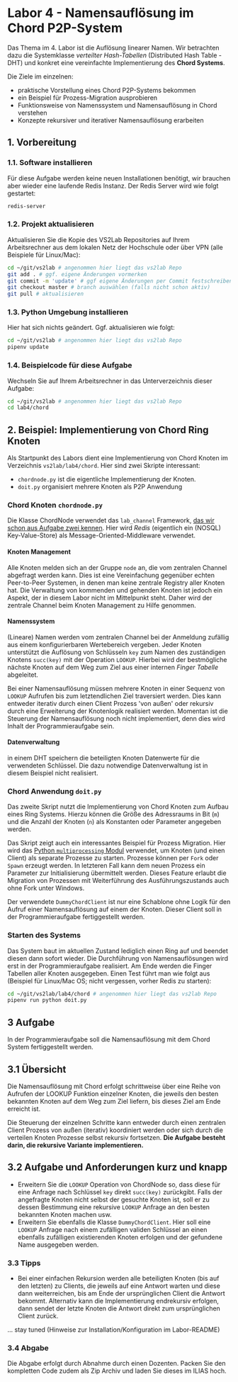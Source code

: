 # **Labor 4** - Namensauflösung im Chord P2P-System

Das Thema im 4. Labor ist die Auflösung linearer Namen. Wir betrachten dazu die
Systemklasse *verteilter Hash-Tabellen* (Distributed Hash Table - DHT) und
konkret eine vereinfachte Implementierung des **Chord Systems**.

Die Ziele im einzelnen:

- praktische Vorstellung eines Chord P2P-Systems bekommen
- ein Beispiel für Prozess-Migration ausprobieren
- Funktionsweise von Namenssystem und Namensauflösung in Chord verstehen
- Konzepte rekursiver und iterativer Namensauflösung erarbeiten

## 1. Vorbereitung

### 1.1. Software installieren

Für diese Aufgabe werden keine neuen Installationen benötigt, wir brauchen aber
wieder eine laufende Redis Instanz. Der Redis Server wird wie folgt gestartet:

```bash
redis-server
```

### 1.2. Projekt aktualisieren

Aktualisieren Sie die Kopie des VS2Lab Repositories auf Ihrem Arbeitsrechner aus
dem lokalen Netz der Hochschule oder über VPN (alle Beispiele für Linux/Mac):

```bash
cd ~/git/vs2lab # angenommen hier liegt das vs2lab Repo
git add . # ggf. eigene Änderungen vormerken
git commit -m 'update' # ggf eigene Änderungen per Commit festschreiben
git checkout master # branch auswählen (falls nicht schon aktiv)
git pull # aktualisieren
```

### 1.3. Python Umgebung installieren

Hier hat sich nichts geändert. Ggf. aktualisieren wie folgt:

```bash
cd ~/git/vs2lab # angenommen hier liegt das vs2lab Repo
pipenv update
```

### 1.4. Beispielcode für diese Aufgabe

Wechseln Sie auf Ihrem Arbeitsrechner in das Unterverzeichnis dieser Aufgabe:

```bash
cd ~/git/vs2lab # angenommen hier liegt das vs2lab Repo
cd lab4/chord
```

## 2. Beispiel: Implementierung von Chord Ring Knoten

Als Startpunkt des Labors dient eine Implementierung von Chord Knoten im
Verzeichnis `vs2lab/lab4/chord`. Hier sind zwei Skripte interessant:

- `chordnode.py` ist die eigentliche Implementierung der Knoten.
- `doit.py` organisiert mehrere Knoten als P2P Anwendung

### Chord Knoten `chordnode.py`

Die Klasse ChordNode verwendet das `lab_channel` Framework, [das wir schon aus
Aufgabe zwei
kennen](https://iwi-i-gitlab-1.hs-karlsruhe.de:2443/zich0001/vs2lab/tree/master/lab2#221-kommunikation-per-lab_channel).
Hier wird *Redis* (eigentlich ein (NOSQL) Key-Value-Store) als
Message-Oriented-Middleware verwendet.

#### Knoten Management

Alle Knoten melden sich an der Gruppe `node` an, die vom zentralen
Channel abgefragt werden kann. Dies ist eine Vereinfachung gegenüber echten
Peer-to-Peer Systemen, in denen man keine zentrale Registry aller Knoten hat.
Die Verwaltung von kommenden und gehenden Knoten ist jedoch ein Aspekt, der in
diesem Labor nicht im Mittelpunkt steht. Daher wird der zentrale Channel beim
Knoten Management zu Hilfe genommen.

#### Namenssystem

(Lineare) Namen werden vom zentralen Channel bei der Anmeldung zufällig aus
einem konfigurierbaren Wertebereich vergeben. Jeder Knoten unterstützt die
Auflösung von Schlüsseln `key` zum Namen des zuständigen Knotens `succ(key)` mit
der Operation `LOOKUP`. Hierbei wird der bestmögliche nächste Knoten auf dem Weg
zum Ziel aus einer internen *Finger Tabelle* abgeleitet.

Bei einer Namensauflösung müssen mehrere Knoten in einer Sequenz von `LOOKUP`
Aufrufen bis zum letztendlichen Ziel traversiert werden. Dies kann entweder
iterativ durch einen Client Prozess 'von außen' oder rekursiv durch eine
Erweiterung der Knotenlogik realisiert werden. Momentan ist die Steuerung der
Namensauflösung noch nicht implementiert, denn dies wird Inhalt der
Programmieraufgabe sein.

#### Datenverwaltung

in einem DHT speichern die beteiligten Knoten Datenwerte für die verwendeten
Schlüssel. Die dazu notwendige Datenverwaltung ist in diesem Beispiel nicht
realisiert.

### Chord Anwendung `doit.py`

Das zweite Skript nutzt die Implementierung von Chord Knoten zum Aufbau eines
Ring Systems. Hierzu können die Größe des Adressraums in Bit (`m`) und die
Anzahl der Knoten (`n`) als Konstanten oder Parameter angegeben werden.

Das Skript zeigt auch ein interessantes Beispiel für Prozess Migration. Hier
wird das [Python `multiprocessing`
Modul](https://docs.python.org/3.7/library/multiprocessing.html) verwendet, um
Knoten (und einen Client) als separate Prozesse zu starten. Prozesse können per
`Fork` oder `Spawn` erzeugt werden. In letzteren Fall kann dem neuen Prozess ein
Parameter zur Initialisierung übermittelt werden. Dieses Feature erlaubt die
Migration von Prozessen mit Weiterführung des Ausführungszustands auch ohne Fork
unter Windows.

Der verwendete `DummyChordClient` ist nur eine Schablone ohne Logik für den
Aufruf einer Namensauflösung auf einem der Knoten. Dieser Client soll in der
Programmieraufgabe fertiggestellt werden.

### Starten des Systems

Das System baut im aktuellen Zustand lediglich einen Ring auf und beendet diesen
dann sofort wieder. Die Durchführung von Namensauflösungen wird erst in der
Programmieraufgabe realisiert. Am Ende werden die Finger Tabellen aller Knoten
ausgegeben. Einen Test führt man wie folgt aus (Beispiel für Linux/Mac OS; nicht
vergessen, vorher Redis zu starten):

```bash
cd ~/git/vs2lab/lab4/chord # angenommen hier liegt das vs2lab Repo
pipenv run python doit.py
```

## 3 Aufgabe

In der Programmieraufgabe soll die Namensauflösung mit dem Chord System
fertiggestellt werden.

## 3.1 Übersicht

Die Namensauflösung mit Chord erfolgt schrittweise über eine Reihe von Aufrufen
der LOOKUP Funktion einzelner Knoten, die jeweils den besten bekannten Knoten
auf dem Weg zum Ziel liefern, bis dieses Ziel am Ende erreicht ist.

Die Steuerung der einzelnen Schritte kann entweder durch einen zentralen Client
Prozess von außen (iterativ) koordiniert werden oder sich durch die verteilen
Knoten Prozesse selbst rekursiv fortsetzen. **Die Aufgabe besteht darin, die
rekursive Variante implementieren.**

## 3.2 Aufgabe und Anforderungen kurz und knapp

- Erweitern Sie die `LOOKUP` Operation von ChordNode so, dass diese für eine
  Anfrage nach Schlüssel `key` direkt `succ(key)` zurückgibt. Falls der
  angefragte Knoten nicht selbst der gesuchte Knoten ist, soll er zu dessen
  Bestimmung eine rekursive `LOOKUP` Anfrage an den besten bekannten Knoten
  machen usw.
- Erweitern Sie ebenfalls die Klasse `DummyChordClient`. Hier soll eine `LOOKUP`
  Anfrage nach einem zufälligen validen Schlüssel an einen ebenfalls zufälligen
  existierenden Knoten erfolgen und der gefundene Name ausgegeben werden.

### 3.3 Tipps

- Bei einer einfachen Rekursion werden alle beteiligten Knoten (bis auf den
  letzten) zu Clients, die jeweils auf eine Antwort warten und diese dann
  weiterreichen, bis am Ende der ursprünglichen Client die Antwort bekommt.
  Alternativ kann die Implementierung endrekursiv erfolgen, dann sendet der
  letzte Knoten die Antwort direkt zum ursprünglichen Client zurück.  

... stay tuned (Hinweise zur Installation/Konfiguration im Labor-README)

### 3.4 Abgabe

Die Abgabe erfolgt durch Abnahme durch einen Dozenten. Packen Sie den kompletten
Code zudem als Zip Archiv und laden Sie dieses im ILIAS hoch.
